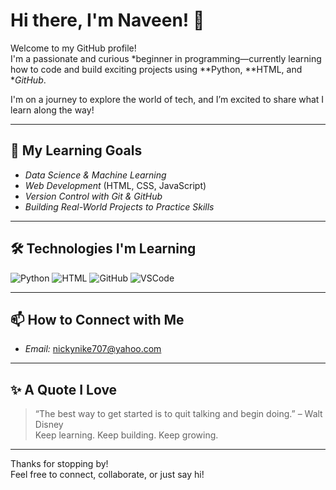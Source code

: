 # Hi there, I'm Naveen! 👋

Welcome to my GitHub profile!  
I'm a passionate and curious *beginner in programming—currently learning how to code and build exciting projects using **Python, **HTML, and **GitHub*.

I'm on a journey to explore the world of tech, and I’m excited to share what I learn along the way!

---

## 🚀 My Learning Goals

- *Data Science & Machine Learning*  
- *Web Development* (HTML, CSS, JavaScript)  
- *Version Control with Git & GitHub*  
- *Building Real-World Projects to Practice Skills*

---

## 🛠 Technologies I'm Learning

![Python](https://img.shields.io/badge/Python-3776AB?style=for-the-badge&logo=python&logoColor=white)
![HTML](https://img.shields.io/badge/HTML5-E34F26?style=for-the-badge&logo=html5&logoColor=white)
![GitHub](https://img.shields.io/badge/GitHub-181717?style=for-the-badge&logo=github&logoColor=white)
![VSCode](https://img.shields.io/badge/VS_Code-007ACC?style=for-the-badge&logo=visual%20studio%20code&logoColor=white)

---

## 📫 How to Connect with Me

- *Email:* nickynike707@yahoo.com  

---

## ✨ A Quote I Love

> “The best way to get started is to quit talking and begin doing.” – Walt Disney  
> Keep learning. Keep building. Keep growing.  

---

Thanks for stopping by!  
Feel free to connect, collaborate, or just say hi!


